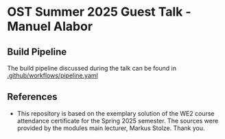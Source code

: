 # OST Summer 2025 Guest Talk - Manuel Alabor

## Build Pipeline

The build pipeline discussed during the talk can be found in [.github/workflows/pipeline.yaml](./.github/workflows/pipeline.yaml)

## References

- This repository is based on the exemplary solution of the WE2 course attendance certificate for the Spring 2025 semester. The sources were provided by the modules main lecturer, Markus Stolze. Thank you.
